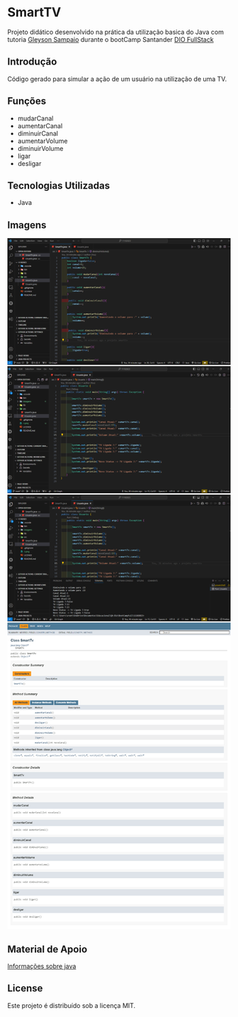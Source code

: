 # SmartTV

Projeto didático desenvolvido na prática da utilização basica do Java com tutoria [Gleyson Sampaio](https://www.linkedin.com/in/glysns/) durante o bootCamp Santander [DIO FullStack](https://www.dio.me/)

## Introdução

Código gerado para simular a ação de um usuário na utilização de uma TV.

## Funções

- mudarCanal
- aumentarCanal
- diminuirCanal
- aumentarVolume
- diminuirVolume
- ligar
- desligar
 

## Tecnologias Utilizadas 

- Java

## Imagens

![1](https://github.com/ancgci/Java-Basico-Dio/blob/main/imagens/1.png)
![2](https://github.com/ancgci/Java-Basico-Dio/blob/main/imagens/2.png)
![3](https://github.com/ancgci/Java-Basico-Dio/blob/main/imagens/3.png)
![4](https://github.com/ancgci/Java-Basico-Dio/blob/main/imagens/4.png)

## Material de Apoio

[Informações sobre java](https://glysns.gitbook.io/java-basico)

## License

Este projeto é distribuído sob a licença MIT.
